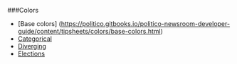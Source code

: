 

###Colors

- [Base colors] (https://politico.gitbooks.io/politico-newsroom-developer-guide/content/tipsheets/colors/base-colors.html)
- [Categorical](https://politico.gitbooks.io/politico-newsroom-developer-guide/content/tipsheets/colors/categorical.html) 
- [Diverging](/tipsheets/colors/diverging.md)
- [Elections](/tipsheets/colors/elections.md)